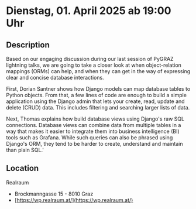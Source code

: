 # Dienstag, 01. April 2025 ab 19:00 Uhr

## Description

Based on our engaging discussion during our last session of PyGRAZ lightning talks, we are going to take a closer look at when object-relation mappings (ORMs) can help, and when they can get in the way of expressing clear and concise database interactions.

First, Dorian Santner shows how Django models can map database tables to Python objects. From that, a few lines of code are enough to build a simple application using the Django admin that lets your create, read, update and delete (CRUD) data. This includes filtering and searching larger lists of data.

Next, Thomas explains how build database views using Django's raw SQL connections. Database views can combine data from multiple tables in a way that makes it easier to integrate them into business intelligence (BI) tools such as Grafana. While such queries can also be phrased using Django's ORM, they tend to be harder to create, understand and maintain than plain SQL.'

## Location

Realraum

- Brockmanngasse 15 - 8010 Graz
- [https://wp.realraum.at/](https://wp.realraum.at/)
